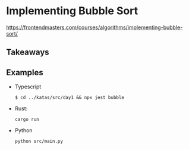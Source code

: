 # Implementing Bubble Sort

https://frontendmasters.com/courses/algorithms/implementing-bubble-sort/

## Takeaways

## Examples

- Typescript

  ```shell
  $ cd ../katas/src/day1 && npx jest bubble
  ```

- Rust:

  ```shell
  cargo run
  ```

- Python

  ```shell
  python src/main.py
  ```
